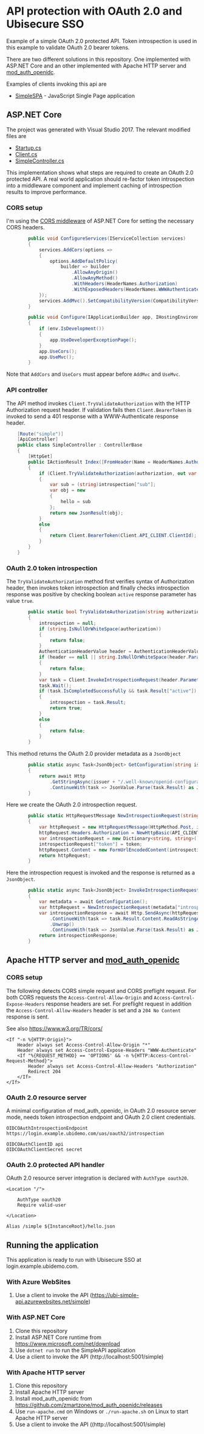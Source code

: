 # API protection with OAuth 2.0 and Ubisecure SSO 

Example of a simple OAuth 2.0 protected API. Token introspection is used in this example to validate OAuth 2.0 bearer tokens.

There are two different solutions in this repository. One implemented with ASP.NET Core and an other implemented with Apache HTTP server and [mod_auth_openidc](https://github.com/zmartzone/mod_auth_openidc).

Examples of clients invoking this api are
* [SimpleSPA](../../../SimpleSPA) - JavaScript Single Page application

## ASP.NET Core

The project was generated with Visual Studio 2017. The relevant modified files are
* [Startup.cs](Startup.cs)
* [Client.cs](OIDC/Client.cs)
* [SimpleController.cs](Controllers/SimpleController.cs)

This implementation shows what steps are required to create an OAuth 2.0 protected API. A real world application should re-factor token introspection into a middleware component and implement caching of introspection results to improve performance.

### CORS setup

I'm using the [CORS middleware](https://docs.microsoft.com/en-us/aspnet/core/security/cors) of ASP.NET Core for setting the necessary CORS headers.

```c#
        public void ConfigureServices(IServiceCollection services)
        {
            services.AddCors(options =>
            {
                options.AddDefaultPolicy(
                    builder => builder
                        .AllowAnyOrigin()
                        .AllowAnyMethod()
                        .WithHeaders(HeaderNames.Authorization)
                        .WithExposedHeaders(HeaderNames.WWWAuthenticate));
            });
            services.AddMvc().SetCompatibilityVersion(CompatibilityVersion.Version_2_1);
        }
```

```c#
        public void Configure(IApplicationBuilder app, IHostingEnvironment env)
        {
            if (env.IsDevelopment())
            {
                app.UseDeveloperExceptionPage();
            }
            app.UseCors();
            app.UseMvc();
        }
```

Note that `AddCors` and `UseCors` must appear before `AddMvc` and `UseMvc`.

### API controller

The API method invokes `Client.TryValidateAuthorization` with the HTTP Authorization request header. If validation fails then `Client.BearerToken` is invoked to send a 401 response with a WWW-Authenticate response header.

```c#
    [Route("simple")]
    [ApiController]
    public class SimpleController : ControllerBase
    {
        [HttpGet]
        public IActionResult Index([FromHeader(Name = HeaderNames.Authorization)] string authorization)
        {
            if (Client.TryValidateAuthorization(authorization, out var introspection))
            {
                var sub = (string)introspection["sub"];
                var obj = new
                {
                    hello = sub
                };
                return new JsonResult(obj);
            }
            else
            {
                return Client.BearerToken(Client.API_CLIENT.ClientId);
            }
        }
    }
```

### OAuth 2.0 token introspection 

The `TryValidateAuthorization` method first verifies syntax of Authorization header, then invokes token introspection and finally checks introspection response was positive by checking boolean `active` response parameter has value `true`.

```c#
        public static bool TryValidateAuthorization(string authorization, out JsonObject introspection)
        {
            introspection = null;
            if (string.IsNullOrWhiteSpace(authorization))
            {
                return false;
            }
            AuthenticationHeaderValue header = AuthenticationHeaderValue.Parse(authorization);
            if (header == null || string.IsNullOrWhiteSpace(header.Parameter) || "Bearer" != header.Scheme)
            {
                return false;
            }
            var task = Client.InvokeIntrospectionRequest(header.Parameter);
            task.Wait();
            if (task.IsCompletedSuccessfully && task.Result["active"])
            {
                introspection = task.Result;
                return true;
            }
            else
            {
                return false;
            }
        }
```

This method returns the OAuth 2.0 provider metadata as a `JsonObject`

```c#
        public static async Task<JsonObject> GetConfiguration(string issuer = ISSUER)
        {
            return await Http
                .GetStringAsync(issuer + "/.well-known/openid-configuration")
                .ContinueWith(task => JsonValue.Parse(task.Result) as JsonObject);
        }
```

Here we create the OAuth 2.0 introspection request. 

```c#
        public static HttpRequestMessage NewIntrospectionRequest(string introspectionEndpoint, string token)
        {
            var httpRequest = new HttpRequestMessage(HttpMethod.Post, introspectionEndpoint);
            httpRequest.Headers.Authorization = NewHttpBasic(API_CLIENT.ClientId, API_CLIENT.ClientSecret);
            var introspectionRequest = new Dictionary<string, string>();
            introspectionRequest["token"] = token;
            httpRequest.Content = new FormUrlEncodedContent(introspectionRequest);
            return httpRequest;
        }
```

Here the introspection request is invoked and the response is returned as a `JsonObject`.

```c#
        public static async Task<JsonObject> InvokeIntrospectionRequest(string token)
        {
            var metadata = await GetConfiguration();
            var httpRequest = NewIntrospectionRequest(metadata["introspection_endpoint"], token);
            var introspectionResponse = await Http.SendAsync(httpRequest)
                .ContinueWith(task => task.Result.Content.ReadAsStringAsync())
                .Unwrap()
                .ContinueWith(task => JsonValue.Parse(task.Result) as JsonObject);
            return introspectionResponse;
        }
```

## Apache HTTP server and [mod_auth_openidc](https://github.com/zmartzone/mod_auth_openidc)

### CORS setup

The following detects CORS simple request and CORS preflight request. For both CORS requests the `Access-Control-Allow-Origin` and `Access-Control-Expose-Headers` response headers are set. For preflight request in addition the `Access-Control-Allow-Headers` header is set and a `204 No Content` response is sent.

See also https://www.w3.org/TR/cors/

```
<If "-n %{HTTP:Origin}">
    Header always set Access-Control-Allow-Origin "*"
    Header always set Access-Control-Expose-Headers "WWW-Authenticate"
    <If "%{REQUEST_METHOD} == 'OPTIONS' && -n %{HTTP:Access-Control-Request-Method}">
        Header always set Access-Control-Allow-Headers "Authorization"
        Redirect 204
    </If>
</If>
```

### OAuth 2.0 resource server

A minimal configuration of mod_auth_openidc, in OAuth 2.0 resource server mode, needs token introspection endpoint and OAuth 2.0 client credentials.

```
OIDCOAuthIntrospectionEndpoint https://login.example.ubidemo.com/uas/oauth2/introspection

OIDCOAuthClientID api
OIDCOAuthClientSecret secret
```

### OAuth 2.0 protected API handler

OAuth 2.0 resource server integration is declared with `AuthType oauth20`. 

```
<Location "/">

    AuthType oauth20
    Require valid-user

</Location>

Alias /simple ${InstanceRoot}/hello.json
```

## Running the application

This application is ready to run with Ubisecure SSO at login.example.ubidemo.com.

### With Azure WebSites

1. Use a client to invoke the API (https://ubi-simple-api.azurewebsites.net/simple)

### With ASP.NET Core

1. Clone this repository
1. Install ASP.NET Core runtime from https://www.microsoft.com/net/download
1. Use `dotnet run` to run the SimpleAPI application
1. Use a client to invoke the API (http://localhost:5001/simple)

### With Apache HTTP server

1. Clone this repository
1. Install Apache HTTP server
1. Install mod_auth_openidc from https://github.com/zmartzone/mod_auth_openidc/releases
1. Use `run-apache.cmd` on Windows or `./run-apache.sh` on Linux to start Apache HTTP server
1. Use a client to invoke the API ((http://localhost:5001/simple)

